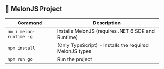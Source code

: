 ## 🍈 MelonJS Project

| Command | Description |
| ------- | ----------- |
| `nm i melon-runtime -g` | Installs MelonJS (requires .NET 6 SDK and Runtime) |
| `npm install` | (Only TypeScript) - Installs the required MelonJS types |
| `npm run go` | Run the project |